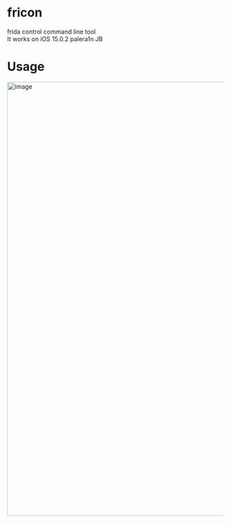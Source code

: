 # fricon
frida control command line tool<br>
It works on iOS 15.0.2 palera1n JB

# Usage
<img width="1011" alt="image" src="https://user-images.githubusercontent.com/75507443/208246303-03607e2f-907c-4b0b-aef5-753fb067e016.png">
